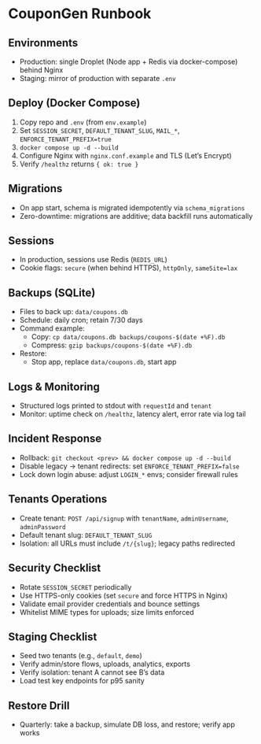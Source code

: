 # CouponGen Runbook

## Environments
- Production: single Droplet (Node app + Redis via docker-compose) behind Nginx
- Staging: mirror of production with separate `.env`

## Deploy (Docker Compose)
1. Copy repo and `.env` (from `env.example`)
2. Set `SESSION_SECRET`, `DEFAULT_TENANT_SLUG`, `MAIL_*`, `ENFORCE_TENANT_PREFIX=true`
3. `docker compose up -d --build`
4. Configure Nginx with `nginx.conf.example` and TLS (Let’s Encrypt)
5. Verify `/healthz` returns `{ ok: true }`

## Migrations
- On app start, schema is migrated idempotently via `schema_migrations`
- Zero-downtime: migrations are additive; data backfill runs automatically

## Sessions
- In production, sessions use Redis (`REDIS_URL`)
- Cookie flags: `secure` (when behind HTTPS), `httpOnly`, `sameSite=lax`

## Backups (SQLite)
- Files to back up: `data/coupons.db`
- Schedule: daily cron; retain 7/30 days
- Command example:
  - Copy: `cp data/coupons.db backups/coupons-$(date +%F).db`
  - Compress: `gzip backups/coupons-$(date +%F).db`
- Restore:
  - Stop app, replace `data/coupons.db`, start app

## Logs & Monitoring
- Structured logs printed to stdout with `requestId` and `tenant`
- Monitor: uptime check on `/healthz`, latency alert, error rate via log tail

## Incident Response
- Rollback: `git checkout <prev> && docker compose up -d --build`
- Disable legacy → tenant redirects: set `ENFORCE_TENANT_PREFIX=false`
- Lock down login abuse: adjust `LOGIN_*` envs; consider firewall rules

## Tenants Operations
- Create tenant: `POST /api/signup` with `tenantName`, `adminUsername`, `adminPassword`
- Default tenant slug: `DEFAULT_TENANT_SLUG`
- Isolation: all URLs must include `/t/{slug}`; legacy paths redirected

## Security Checklist
- Rotate `SESSION_SECRET` periodically
- Use HTTPS-only cookies (set `secure` and force HTTPS in Nginx)
- Validate email provider credentials and bounce settings
- Whitelist MIME types for uploads; size limits enforced

## Staging Checklist
- Seed two tenants (e.g., `default`, `demo`)
- Verify admin/store flows, uploads, analytics, exports
- Verify isolation: tenant A cannot see B’s data
- Load test key endpoints for p95 sanity

## Restore Drill
- Quarterly: take a backup, simulate DB loss, and restore; verify app works
